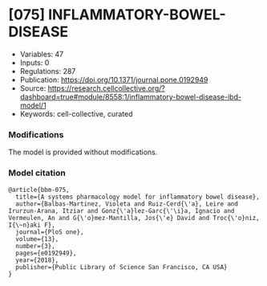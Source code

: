 # \[075\] INFLAMMATORY-BOWEL-DISEASE

 - Variables: 47
 - Inputs: 0
 - Regulations: 287
 - Publication: https://doi.org/10.1371/journal.pone.0192949
 - Source: https://research.cellcollective.org/?dashboard=true#module/8558:1/inflammatory-bowel-disease-ibd-model/1
 - Keywords: cell-collective, curated


### Modifications

The model is provided without modifications.

### Model citation

```
@article{bbm-075,
  title={A systems pharmacology model for inflammatory bowel disease},
  author={Balbas-Martinez, Violeta and Ruiz-Cerd{\'a}, Leire and Irurzun-Arana, Itziar and Gonz{\'a}lez-Garc{\'\i}a, Ignacio and Vermeulen, An and G{\'o}mez-Mantilla, Jos{\'e} David and Troc{\'o}niz, I{\~n}aki F},
  journal={PloS one},
  volume={13},
  number={3},
  pages={e0192949},
  year={2018},
  publisher={Public Library of Science San Francisco, CA USA}
}

```

